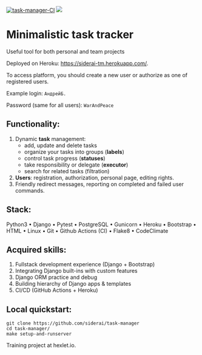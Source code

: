 [![task-manager-CI](https://github.com/siderai/task-manager/actions/workflows/task-manager-CI.yml/badge.svg)](https://github.com/siderai/task-manager/actions/workflows/task-manager-CI.yml)
<a href="https://codeclimate.com/github/siderai/task-manager/test_coverage"><img src="https://api.codeclimate.com/v1/badges/777d2c6fdc6f40625215/test_coverage" /></a>

# Minimalistic task tracker

Useful tool for both personal and team projects

Deployed on Heroku: https://siderai-tm.herokuapp.com/.

To access platform, you should create a new user or authorize as one of registered users.

Example login:
``
АндрейБ.
``

Password (same for all users): 
``
WarAndPeace
``


## Functionality:

1. Dynamic **task** management:
      - add, update and delete tasks
      - organize your tasks into groups (**labels**) 
      - control task progress (**statuses**)
      - take responsibility or delegate (**executor**)
      - search for related tasks (filtration)
2. **Users**: registration, authorization, personal page, editing rights.
3. Friendly redirect messages, reporting on completed and failed user commands.



## Stack:

Python3
• Django
• Pytest
• PostgreSQL
• Gunicorn
• Heroku
• Bootstrap
• HTML
• Linux
• Git
• Github Actions (CI)
• Flake8
• CodeClimate




## Acquired skills: 
1. Fullstack development experience (Django + Bootstrap)
2. Integrating Django built-ins with custom features
3. Django ORM practice and debug
4. Building hierarсhy of Django apps & templates
5. CI/CD (GitHub Actions + Heroku)


## Local quickstart:

``` 
git clone https://github.com/siderai/task-manager
cd task-manager/
make setup-and-runserver
```

Training project at hexlet.io.



